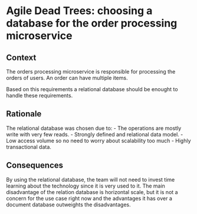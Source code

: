 # Agile Dead Trees: choosing a database for the order processing microservice

## Context

The orders processing microservice is responsible for processing the orders of users. An order can have multiple items.

Based on this requirements a relational database should be enought to handle these requirements.

## Rationale

The relational database was chosen due to:
    - The operations are mostly write with very few reads.
    - Strongly defined and relational data model.
    - Low access volume so no need to worry about scalability too much
    - Highly transactional data.

## Consequences

By using the relational database, the team will not need to invest time learning about the technology since it is very used to it. The main disadvantage of the relation database is horizontal scale, but it is not a concern for the use case right now and the advantages it has over a document database outweights the disadvantages.
